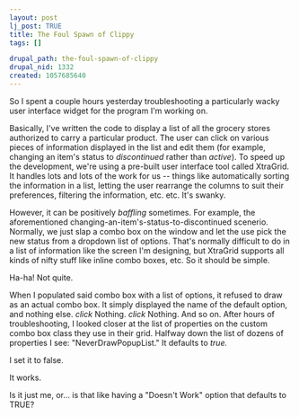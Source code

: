 ```yaml
--- 
layout: post
lj_post: TRUE
title: The Foul Spawn of Clippy
tags: []

drupal_path: the-foul-spawn-of-clippy
drupal_nid: 1332
created: 1057685640
---
```

<lj-cut text="Warning! Terrible Geekery Lies Within!">So I spent a couple hours yesterday troubleshooting a particularly wacky user interface widget for the program I'm working on.

Basically, I've written the code to display a list of all the grocery stores authorized to carry a particular product. The user can click on various pieces of information displayed in the list and edit them (for example, changing an item's status to <i>discontinued</i> rather than <i>active</i>). To speed up the development, we're using a pre-built user interface tool called XtraGrid. It handles lots and lots of the work for us -- things like automatically sorting the information in a list, letting the user rearrange the columns to suit their preferences, filtering the information, etc. etc. It's swanky.

However, it can be positively <i>baffling</i> sometimes. For example, the aforementioned changing-an-item's-status-to-discontinued scenerio. Normally, we just slap a combo box on the window and let the use pick the new status from a dropdown list of options. That's normally difficult to do in a list of information like the screen I'm designing, but XtraGrid supports all kinds of nifty stuff like inline combo boxes, etc. So it should be simple.

Ha-ha! Not quite.

When I populated said combo box with a list of options, it refused to draw as an actual combo box. It simply displayed the name of the default option, and nothing else. *click* Nothing. *click* Nothing. And so on. After hours of troubleshooting, I looked closer at the list of properties on the custom combo box class they use in their grid. Halfway down the list of dozens of properties I see:  "NeverDrawPopupList." It defaults to <i>true.</i>

I set it to false.

It works.

Is it just me, or... is that like having a "Doesn't Work" option that defaults to TRUE?
